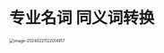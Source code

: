 # 专业名词 同义词转换

<img src="https://cvp.oss-cn-shanghai.aliyuncs.com/picgo/202402211220004.png" alt="image-20240221122014917" style="zoom:50%;" />